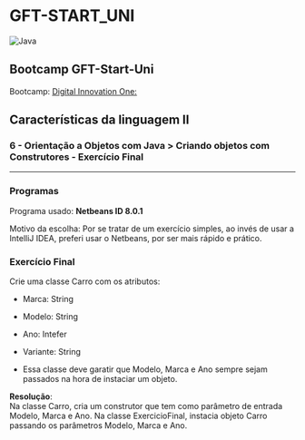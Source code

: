 # GFT-START_UNI

![Java](https://img.shields.io/badge/java-%23ED8B00.svg?style=for-the-badge&logo=java&logoColor=white)


## Bootcamp GFT-Start-Uni
Bootcamp: [<ins>Digital Innovation One:</ins>](https://digitalinnovation.one/)

## Características da linguagem II  
### 6 - Orientação a Objetos com Java > Criando objetos com Construtores - Exercício Final

***

### Programas
Programa usado: **Netbeans ID 8.0.1**  

Motivo da escolha: Por se tratar de um exercício simples, ao invés de usar a IntelliJ IDEA, preferi usar o Netbeans, por ser mais rápido e prático.  

### Exercício Final  
Crie uma classe Carro com os atributos:  
- Marca: String  
- Modelo: String  
- Ano: Intefer  
- Variante: String  

- Essa classe deve garatir que Modelo, Marca e Ano sempre sejam passados na hora de instaciar um objeto.  

**Resolução**:  
Na classe Carro, cria um construtor que tem como parâmetro de entrada Modelo, Marca e Ano. 
Na classe ExercicioFinal, instacia objeto Carro passando os parâmetros Modelo, Marca e Ano.  
